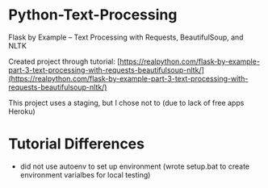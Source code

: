 # Python-Text-Processing
Flask by Example – Text Processing with Requests, BeautifulSoup, and NLTK

Created project through tutorial: [https://realpython.com/flask-by-example-part-3-text-processing-with-requests-beautifulsoup-nltk/](https://realpython.com/flask-by-example-part-3-text-processing-with-requests-beautifulsoup-nltk/)

This project uses a staging, but I chose not to (due to lack of free apps Heroku)

# Tutorial Differences 
- did not use autoenv to set up environment (wrote setup.bat to create environment varialbes for local testing)